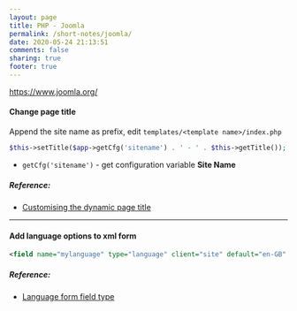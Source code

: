 ```yaml
---
layout: page
title: PHP - Joomla
permalink: /short-notes/joomla/
date: 2020-05-24 21:13:51
comments: false
sharing: true
footer: true
---
```


https://www.joomla.org/

#### Change page title

Append the site name as prefix, edit `templates/<template name>/index.php`

```php
$this->setTitle($app->getCfg('sitename') . ' - ' . $this->getTitle());
```

- `getCfg('sitename')` - get configuration variable **Site Name**

##### Reference:

- [Customising the dynamic page title](http://docs.joomla.org/Customising_the_dynamic_page_title)

---

#### Add language options to xml form

```xml
<field name="mylanguage" type="language" client="site" default="en-GB" label="Select a language" description="" />
```

##### Reference:

- [Language form field type](http://docs.joomla.org/Language_form_field_type)
